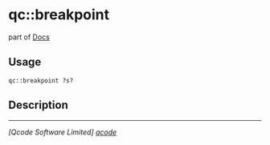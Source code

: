 qc::breakpoint
==============

part of [Docs](.)

Usage
-----
`qc::breakpoint ?s?`

Description
-----------


----------------------------------
*[Qcode Software Limited] [qcode]*

[qcode]: http://www.qcode.co.uk "Qcode Software"